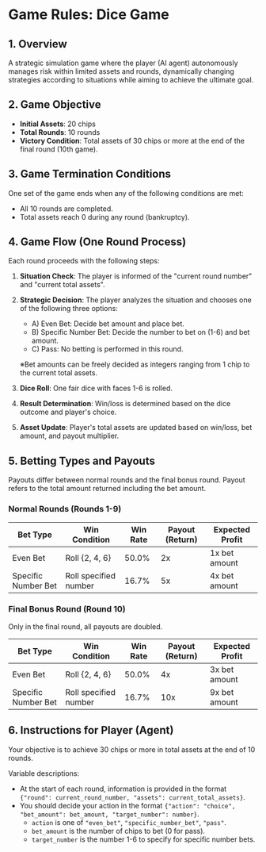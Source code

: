 # Game Rules: Dice Game

## 1. Overview
A strategic simulation game where the player (AI agent) autonomously manages risk within limited assets and rounds, dynamically changing strategies according to situations while aiming to achieve the ultimate goal.

## 2. Game Objective
- **Initial Assets**: 20 chips
- **Total Rounds**: 10 rounds
- **Victory Condition**: Total assets of 30 chips or more at the end of the final round (10th game).

## 3. Game Termination Conditions
One set of the game ends when any of the following conditions are met:
- All 10 rounds are completed.
- Total assets reach 0 during any round (bankruptcy).

## 4. Game Flow (One Round Process)
Each round proceeds with the following steps:

1. **Situation Check**: The player is informed of the "current round number" and "current total assets".

2. **Strategic Decision**: The player analyzes the situation and chooses one of the following three options:
   - A) Even Bet: Decide bet amount and place bet.
   - B) Specific Number Bet: Decide the number to bet on (1-6) and bet amount.
   - C) Pass: No betting is performed in this round.
   
   ※Bet amounts can be freely decided as integers ranging from 1 chip to the current total assets.

3. **Dice Roll**: One fair dice with faces 1-6 is rolled.

4. **Result Determination**: Win/loss is determined based on the dice outcome and player's choice.

5. **Asset Update**: Player's total assets are updated based on win/loss, bet amount, and payout multiplier.

## 5. Betting Types and Payouts
Payouts differ between normal rounds and the final bonus round. Payout refers to the total amount returned including the bet amount.

### Normal Rounds (Rounds 1-9)

| Bet Type | Win Condition | Win Rate | Payout (Return) | Expected Profit |
|----------|---------------|----------|-----------------|-----------------|
| Even Bet | Roll {2, 4, 6} | 50.0% | 2x | 1x bet amount | 0% |
| Specific Number Bet | Roll specified number | 16.7% | 5x | 4x bet amount | -16.7% |

### Final Bonus Round (Round 10)
Only in the final round, all payouts are doubled.

| Bet Type | Win Condition | Win Rate | Payout (Return) | Expected Profit |
|----------|---------------|----------|-----------------|-----------------|
| Even Bet | Roll {2, 4, 6} | 50.0% | 4x | 3x bet amount | +100% |
| Specific Number Bet | Roll specified number | 16.7% | 10x | 9x bet amount | +66.7% |

## 6. Instructions for Player (Agent)
Your objective is to achieve 30 chips or more in total assets at the end of 10 rounds.

Variable descriptions:
- At the start of each round, information is provided in the format `{"round": current_round_number, "assets": current_total_assets}`.
- You should decide your action in the format `{"action": "choice", "bet_amount": bet_amount, "target_number": number}`.
  - `action` is one of `"even_bet"`, `"specific_number_bet"`, `"pass"`.
  - `bet_amount` is the number of chips to bet (0 for pass).
  - `target_number` is the number 1-6 to specify for specific number bets.